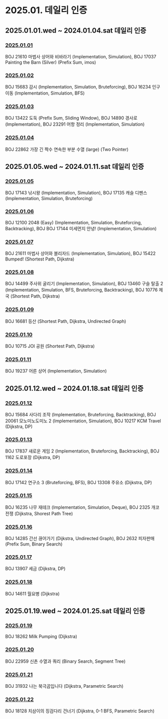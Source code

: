 # 2025.01. 데일리 인증

## 2025.01.01.wed ~ 2024.01.04.sat 데일리 인증

### [2025.01.01](https://github.com/jwelyl/daily_certification/blob/main/2024/01/01/24_01_01_daily_certification.md)
BOJ 21610 마법사 상어와 비바라기 (Implementation, Simulation), BOJ 17037 Painting the Barn (Silver) (Prefix Sum, imos)

### [2025.01.02](https://github.com/jwelyl/daily_certification/blob/main/2024/01/02/24_01_02_daily_certification.md)
BOJ 15683 감시 (Implementation, Simulation, Bruteforcing), BOJ 16234 인구 이동 (Implementation, Simulation, BFS)

### [2025.01.03](https://github.com/jwelyl/daily_certification/blob/main/2024/01/03/24_01_03_daily_certification.md)
BOJ 13422 도둑 (Prefix Sum, Sliding Window), BOJ 14890 경사로 (Implementation), BOJ 23291 어항 정리 (Implementation, Simulation)

### [2025.01.04](https://github.com/jwelyl/daily_certification/blob/main/2024/01/04/24_01_04_daily_certification.md)
BOJ 22862 가장 긴 짝수 연속한 부분 수열 (large) (Two Pointer)

## 2025.01.05.wed ~ 2024.01.11.sat 데일리 인증

### [2025.01.05](https://github.com/jwelyl/daily_certification/blob/main/2024/01/05/24_01_05_daily_certification.md)
BOJ 17143 낚시왕 (Implementation, Simulation), BOJ 17135 캐슬 디펜스 (Implementation, Simulation, Bruteforcing)

### [2025.01.06](https://github.com/jwelyl/daily_certification/blob/main/2024/01/06/24_01_06_daily_certification.md)
BOJ 12100 2048 (Easy) (Implementation, Simulation, Bruteforcing, Backtracking), BOJ BOJ 17144 미세먼지 안녕! (Implementation, Simulation)

### [2025.01.07](https://github.com/jwelyl/daily_certification/blob/main/2024/01/07/24_01_07_daily_certification.md)
 BOJ  21611 마법사 상어와 블리자드 (Implementation, Simulation), BOJ 15422 Bumped! (Shortest Path, Dijkstra)

### [2025.01.08](https://github.com/jwelyl/daily_certification/blob/main/2024/01/08/24_01_08_daily_certification.md)
BOJ 14499 주사위 굴리기 (Implementation, Simulation), BOJ 13460 구슬 탈출 2 (Implementation, Simulation, BFS, Bruteforcing, Backtracking), BOJ 10776 제국 (Shortest Path, Dijkstra)

### [2025.01.09](https://github.com/jwelyl/daily_certification/blob/main/2024/01/09/24_01_09_daily_certification.md)
BOJ 16681 등산 (Shortest Path, Dijkstra, Undirected Graph)

### [2025.01.10](https://github.com/jwelyl/daily_certification/blob/main/2024/01/10/24_01_10_daily_certification.md)
BOJ 10715 JOI 공원 (Shortest Path, Dijkstra)

### [2025.01.11](https://github.com/jwelyl/daily_certification/blob/main/2024/01/1/24_01_11_daily_certification.md)
BOJ 19237 어른 상어 (Implementation, Simulation)

## 2025.01.12.wed ~ 2024.01.18.sat 데일리 인증

### [2025.01.12](https://github.com/jwelyl/daily_certification/blob/main/2024/01/12/24_01_12_daily_certification.md)
BOJ 15684 사다리 조작 (Implementation, Bruteforcing, Backtracking), BOJ 20061 모노미노도미노 2 (Implementation, Simulation), BOJ 10217 KCM Travel (Dijkstra, DP)

### [2025.01.13](https://github.com/jwelyl/daily_certification/blob/main/2024/01/13/24_01_13_daily_certification.md)
BOJ 17837 새로운 게임 2 (Implementation, Bruteforcing, Backtracking), BOJ 1162 도로포장 (Dijkstra, DP)

### [2025.01.14](https://github.com/jwelyl/daily_certification/blob/main/2024/01/14/24_01_14_daily_certification.md)
BOJ 17142 연구소 3 (Bruteforcing, BFS), BOJ 13308 주유소 (Dijkstra, DP)

### [2025.01.15](https://github.com/jwelyl/daily_certification/blob/main/2024/01/15/24_01_15_daily_certification.md)
BOJ 16235 나무 재테크 (Implementation, Simulation, Deque), BOJ 2325 개코전쟁 (Dijkstra, Shorest Path Tree)

### [2025.01.16](https://github.com/jwelyl/daily_certification/blob/main/2024/01/16/24_01_16_daily_certification.md)
BOJ 14285 간선 끊어가기 (Dijkstra, Undirected Graph), BOJ 2632 피자판매 (Prefix Sum, Binary Search)

### [2025.01.17](https://github.com/jwelyl/daily_certification/blob/main/2024/01/17/24_01_17_daily_certification.md)
BOJ 13907 세금 (Dijkstra, DP)

### [2025.01.18](https://github.com/jwelyl/daily_certification/blob/main/2024/01/18/24_01_18_daily_certification.md)
BOJ 14611 월요병 (Dijkstra)

## 2025.01.19.wed ~ 2024.01.25.sat 데일리 인증

### [2025.01.19](https://github.com/jwelyl/daily_certification/blob/main/2024/01/19/24_01_19_daily_certification.md)
BOJ 18262 Milk Pumping (Dijkstra)

### [2025.01.20](https://github.com/jwelyl/daily_certification/blob/main/2024/01/20/24_01_20_daily_certification.md)
BOJ 22959 신촌 수열과 쿼리 (Binary Search, Segment Tree)

### [2025.01.21](https://github.com/jwelyl/daily_certification/blob/main/2024/01/21/24_01_21_daily_certification.md)
BOJ 31932 나는 북극곰입니다 (Dijkstra, Parametric Search)

### [2025.01.22](https://github.com/jwelyl/daily_certification/blob/main/2024/01/22/24_01_22_daily_certification.md)
BOJ 18128 치삼이의 징검다리 건너기 (Dijkstra, 0-1 BFS, Parametric Search)
